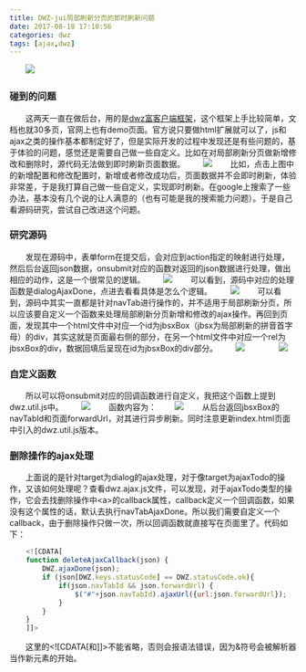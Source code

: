 ```yaml
---
title: DWZ-jui局部刷新分页的即时刷新问题
date: 2017-08-18 17:10:56
categories: dwz
tags: [ajax,dwz]
---
```

　　![](http://orujzh93n.bkt.clouddn.com/%E5%81%9A%E4%BA%BA%E8%A6%81%E9%9D%A0%E8%87%AA%E5%B7%B1.jpg)<!-- more -->
### 碰到的问题
　　这两天一直在做后台，用的是[dwz富客户端框架](http://jui.org/#main.html)，这个框架上手比较简单，文档也就30多页，官网上也有demo页面。官方说只要做html扩展就可以了，js和ajax之类的操作基本都制定好了，但是实际开发的过程中发现还是有些问题的，基于体验的问题，感觉还是需要自己做一些自定义。比如在对局部刷新分页做新增修改和删除时，源代码无法做到即时刷新页面数据。
　　![](http://orujzh93n.bkt.clouddn.com/%E6%96%B0%E5%A2%9E%E5%92%8C%E4%BF%AE%E6%94%B9%E6%8C%89%E9%92%AE.png)
　　比如，点击上图中的新增配置和修改配置时，新增或者修改成功后，页面数据并不会即时刷新，体验非常差，于是我打算自己做一些自定义，实现即时刷新。在google上搜索了一些办法，基本没有几个说的让人满意的（也有可能是我的搜索能力问题）。于是自己看源码研究，尝试自己改进这个问题。
### 研究源码
　　发现在源码中，表单form在提交后，会对应到action指定的映射进行处理，然后后台返回json数据，onsubmit对应的函数对返回的json数据进行处理，做出相应的动作，这是一个很常见的逻辑。
　　![](http://orujzh93n.bkt.clouddn.com/%E5%8E%9F%E5%85%88%E5%9B%9E%E8%B0%83%E5%87%BD%E6%95%B0dialogAjaxDone.png)
　　可以看到，源码中对应的处理函数是dialogAjaxDone，点进去看看具体是怎么个逻辑。
　　![](http://orujzh93n.bkt.clouddn.com/dialogAjaxDone%E5%87%BD%E6%95%B0.png)
　　可以看到，源码中其实一直都是针对navTab进行操作的，并不适用于局部刷新分页，所以应该要自定义一个函数来处理局部刷新分页新增和修改的ajax操作。再回到页面，发现其中一个html文件中对应一个id为jbsxBox（jbsx为局部刷新的拼音首字母）的div，其实这就是页面最右侧的部分，在另一个html文件中对应一个rel为jbsxBox的div，数据回填后呈现在id为jbsxBox的div部分。
　　![](http://orujzh93n.bkt.clouddn.com/jbsxBox%E7%9A%84id.png)　　
　　![](http://orujzh93n.bkt.clouddn.com/rel%E4%B8%BAjbsxBox%E7%9A%84table%E6%95%B0%E6%8D%AE.png)
### 自定义函数　　
　　所以可以将onsubmit对应的回调函数进行自定义，我把这个函数上提到dwz.util.js中。
　　![](http://orujzh93n.bkt.clouddn.com/onsubmit%E6%9B%B4%E6%94%B9%E5%9B%9E%E8%B0%83%E5%87%BD%E6%95%B0.png)
　　函数内容为：
　　![](http://orujzh93n.bkt.clouddn.com/%E5%B0%86%E5%87%BD%E6%95%B0%E4%B8%8A%E6%8F%90%E5%88%B0dwz.util.js%E6%96%87%E4%BB%B6.png)
　　从后台返回jbsxBox的navTabId和页面forwardUrl，对其进行异步刷新。同时注意更新index.html页面中引入的dwz.util.js版本。
### 删除操作的ajax处理
　　上面说的是针对target为dialog的ajax处理，对于像target为ajaxTodo的操作，又该如何处理呢？查看dwz.ajax.js文件，可以发现，对于ajaxTodo类型的操作，它会去找删除操作中&lt;a&gt;的callback属性，callback定义一个回调函数，如果没有这个属性的话，默认去执行navTabAjaxDone。所以我们需要自定义一个callback，由于删除操作只做一次，所以回调函数就直接写在页面里了。代码如下：
``` javascript
    <![CDATA[
    function deleteAjaxCallback(json) {
        DWZ.ajaxDone(json);
        if (json[DWZ.keys.statusCode] == DWZ.statusCode.ok){
            if(json.navTabId && json.forwardUrl) {
                $("#"+json.navTabId).ajaxUrl({url:json.forwardUrl});
            }
        }
    }
    ]]>
```
　　这里的&lt;![CDATA[和]]&gt;不能省略，否则会报语法错误，因为&符号会被解析器当作新元素的开始。